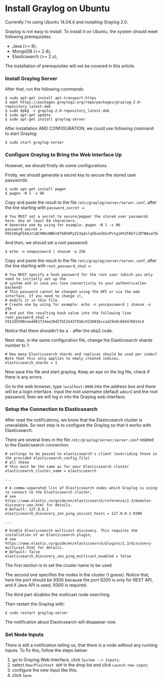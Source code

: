 # Install Graylog on Ubuntu

Currently I'm using Ubuntu 14.04.4 and installing Graylog 2.0.

Graylog is not easy to install. To install it on Ubuntu, the system should meet following prerequisites:

  * Java (>= 8);
  * MongoDB (>= 2.4);
  * Elasticsearch (>= 2.x);

The installation of prerequisites will not be covered in this article.

### Install Graylog Server

After that, run the following commands:

  ```console
$ sudo apt-get install apt-transport-https
$ wget https://packages.graylog2.org/repo/packages/graylog-2.0-repository_latest.deb
$ sudo dpkg -i graylog-2.0-repository_latest.deb
$ sudo apt-get update
$ sudo apt-get install graylog-server
  ```

After installation AND CONFIGURATION, we could use following command to start Graylog:

  ```console
$ sudo start graylog-server
  ```

### Configure Graylog to Bring the Web Interface Up

However, we should firstly do some configurations.

Firstly, we should generate a secret key to secure the stored user passwords:

  ```console
$ sudo apt-get install pwgen
$ pwgen -N 1 -s 96
  ```

Copy and paste the result to the file `/etc/graylog/server/server.conf`, after the line starting with `password_secret =`:

  ```text
# You MUST set a secret to secure/pepper the stored user passwords here. Use at least 64 characters.
# Generate one by using for example: pwgen -N 1 -s 96
password_secret = FKGtAkgFbXAJrLBC90DvWBEn6TG0h0PyZ23qdxlq56uoS81sPvtg1HtdTAGfxJDTBAxafQcrZ1c6cvvIti1TK4UC3iI8lryL
  ```

And then, we should set a root password:

  ```console
$ echo -n newpassword | shasum -a 256
  ```

Copy and paste the result to the file `/etc/graylog/server/server.conf`, after the line starting with `root_password_sha2 =`:

  ```text
# You MUST specify a hash password for the root user (which you only need to initially set up the
# system and in case you lose connectivity to your authentication backend)
# This password cannot be changed using the API or via the web interface. If you need to change it,
# modify it in this file.
# Create one by using for example: echo -n yourpassword | shasum -a 256
# and put the resulting hash value into the following line
root_password_sha2 = 5912d5590ceedd61724ee20d37b515427916c915081bccad29e0c684476014c4
  ```

Notice that there shouldn't be a `-` after the sha2 code.

Next step, in the same configuration file, change the Elasticsearch shards number to 1:

  ```text
# How many Elasticsearch shards and replicas should be used per index? Note that this only applies to newly created indices.
elasticsearch_shards = 1
  ```

Now save this file and start graylog. Keep an eye on the log file, check if there is any errors.

Go to the web browser, type `localhost:9000` into the address box and there will be a login interface. Input the root username (default `admin`) and the root password, then we will log in into the Graylog web interface.

### Setup the Connection to Elasticsearch

After read the notifications, we know that the Elasticsearch cluster is unavailable. So next step is to configure the Graylog so that it works with Elasticsearch.

There are several lines in the file `/etc/graylog/server/server.conf` related to the Elasticsearch connection:

  ```text
# settings to be passed to elasticsearch's client (overriding those in the provided elasticsearch_config_file)
# all these
# this must be the same as for your Elasticsearch cluster
elasticsearch_cluster_name = elasticsearch

...

# A comma-separated list of Elasticsearch nodes which Graylog is using to connect to the Elasticsearch cluster,
# see https://www.elastic.co/guide/en/elasticsearch/reference/2.3/modules-discovery-zen.html for details.
# Default: 127.0.0.1
elasticsearch_discovery_zen_ping_unicast_hosts = 127.0.0.1:9300

...

# Enable Elasticsearch multicast discovery. This requires the installation of an Elasticsearch plugin,
# see https://www.elastic.co/guide/en/elasticsearch/plugins/2.3/discovery-multicast.html for details.
# Default: false
elasticsearch_discovery_zen_ping_multicast_enabled = false
  ```

The first section is to set the cluster name to be used.

The second one specifies the nodes in the cluster (I guess). Notice that, here the port should be 9300 because the port 9200 is only for REST API, and if Java API is used, 9300 is required.

The third part disables the multicast node searching.

Then restart the Graylog with:

  ```console
$ sudo restart graylog-server
  ```

The notification about Elasticsearch will disappear now.

### Set Node Inputs

There is still a notification telling us, that there is a node without any running inputs. To fix this, follow the steps below:

  1. go to Graylog Web Interface, click `System --> Inputs`;
  2. select `Raw/Plaintext UDP` in the drop list and click `Launch new input`;
  3. configure the new input like this:
  4. click `Save`.

